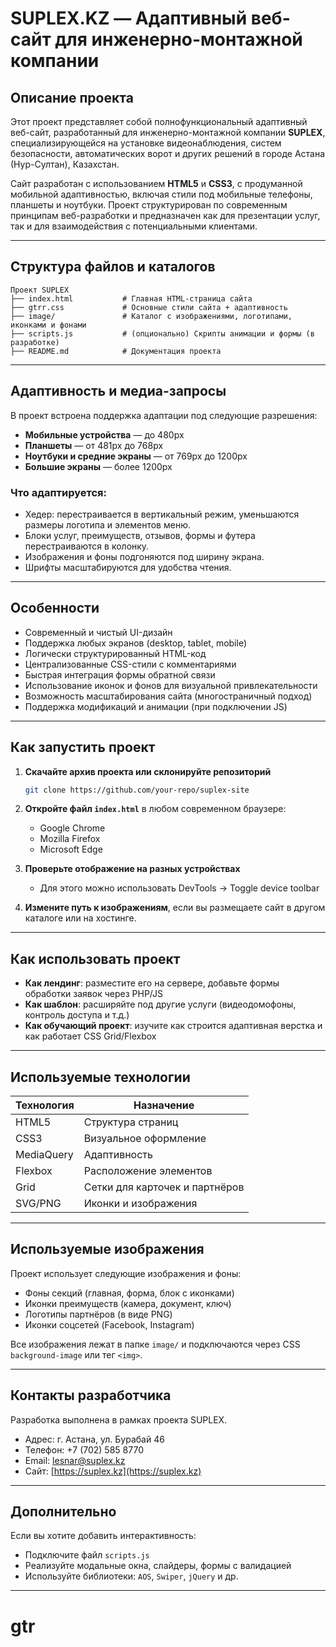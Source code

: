 # SUPLEX.KZ — Адаптивный веб-сайт для инженерно-монтажной компании

##  Описание проекта

Этот проект представляет собой полнофункциональный адаптивный веб-сайт, разработанный для инженерно-монтажной компании **SUPLEX**, специализирующейся на установке видеонаблюдения, систем безопасности, автоматических ворот и других решений в городе Астана (Нур-Султан), Казахстан.

Сайт разработан с использованием **HTML5** и **CSS3**, с продуманной мобильной адаптивностью, включая стили под мобильные телефоны, планшеты и ноутбуки. Проект структурирован по современным принципам веб-разработки и предназначен как для презентации услуг, так и для взаимодействия с потенциальными клиентами.

---

## Структура файлов и каталогов

```
Проект SUPLEX
├── index.html           # Главная HTML-страница сайта
├── gtrr.css             # Основные стили сайта + адаптивность
├── image/               # Каталог с изображениями, логотипами, иконками и фонами
├── scripts.js           # (опционально) Скрипты анимации и формы (в разработке)
├── README.md            # Документация проекта
```

---

##  Адаптивность и медиа-запросы

В проект встроена поддержка адаптации под следующие разрешения:

- **Мобильные устройства** — до 480px
- **Планшеты** — от 481px до 768px
- **Ноутбуки и средние экраны** — от 769px до 1200px
- **Большие экраны** — более 1200px

### Что адаптируется:
- Хедер: перестраивается в вертикальный режим, уменьшаются размеры логотипа и элементов меню.
- Блоки услуг, преимуществ, отзывов, формы и футера перестраиваются в колонку.
- Изображения и фоны подгоняются под ширину экрана.
- Шрифты масштабируются для удобства чтения.

---

##  Особенности

-  Современный и чистый UI-дизайн
-  Поддержка любых экранов (desktop, tablet, mobile)
-  Логически структурированный HTML-код
-  Централизованные CSS-стили с комментариями
-  Быстрая интеграция формы обратной связи
-  Использование иконок и фонов для визуальной привлекательности
-  Возможность масштабирования сайта (многостраничный подход)
-  Поддержка модификаций и анимации (при подключении JS)

---

##  Как запустить проект

1. **Скачайте архив проекта или склонируйте репозиторий**
   ```bash
   git clone https://github.com/your-repo/suplex-site
   ```

2. **Откройте файл `index.html`** в любом современном браузере:
   - Google Chrome
   - Mozilla Firefox
   - Microsoft Edge

3. **Проверьте отображение на разных устройствах**
   - Для этого можно использовать DevTools → Toggle device toolbar

4. **Измените путь к изображениям**, если вы размещаете сайт в другом каталоге или на хостинге.

---

##  Как использовать проект

- **Как лендинг**: разместите его на сервере, добавьте формы обработки заявок через PHP/JS
- **Как шаблон**: расширяйте под другие услуги (видеодомофоны, контроль доступа и т.д.)
- **Как обучающий проект**: изучите как строится адаптивная верстка и как работает CSS Grid/Flexbox

---

##  Используемые технологии

| Технология | Назначение                  |
|------------|-----------------------------|
| HTML5      | Структура страниц           |
| CSS3       | Визуальное оформление       |
| MediaQuery | Адаптивность                |
| Flexbox    | Расположение элементов      |
| Grid       | Сетки для карточек и партнёров |
| SVG/PNG    | Иконки и изображения        |

---

##  Используемые изображения

Проект использует следующие изображения и фоны:
- Фоны секций (главная, форма, блок с иконками)
- Иконки преимуществ (камера, документ, ключ)
- Логотипы партнёров (в виде PNG)
- Иконки соцсетей (Facebook, Instagram)

Все изображения лежат в папке `image/` и подключаются через CSS `background-image` или тег `<img>`.

---

##  Контакты разработчика

Разработка выполнена в рамках проекта SUPLEX.

-  Адрес: г. Астана, ул. Бурабай 46
- Телефон: +7 (702) 585 8770
-  Email: lesnar@suplex.kz
-  Сайт: [https://suplex.kz](https://suplex.kz)

---

##  Дополнительно

Если вы хотите добавить интерактивность:
- Подключите файл `scripts.js`
- Реализуйте модальные окна, слайдеры, формы с валидацией
- Используйте библиотеки: `AOS`, `Swiper`, `jQuery` и др.

---
# gtr

